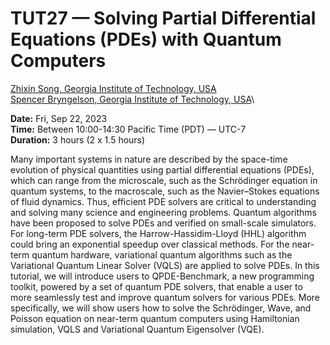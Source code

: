 # TUT27 — Solving Partial Differential Equations (PDEs) with Quantum Computers

[Zhixin Song, Georgia Institute of Technology, USA](https://www.linkedin.com/in/kaminotesf524/) \
[Spencer Bryngelson, Georgia Institute of Technology, USA](https://cse.gatech.edu/people/spencer-bryngelson)\



 **Date:** Fri, Sep 22, 2023 \
 **Time:** Between 10:00-14:30 Pacific Time (PDT) — UTC-7 \
 **Duration:** 3 hours (2 x 1.5 hours) 




Many important systems in nature are described by the space-time evolution of physical quantities using partial differential equations (PDEs), which can range from the microscale, such as the Schrödinger equation in quantum systems, to the macroscale, such as the Navier–Stokes equations of fluid dynamics. Thus, efficient PDE solvers are critical to understanding and solving many science and engineering problems. Quantum algorithms have been proposed to solve PDEs and verified on small-scale simulators. For long-term PDE solvers, the Harrow-Hassidim-Lloyd (HHL) algorithm could bring an exponential speedup over classical methods. For the near-term quantum hardware, variational quantum algorithms such as the Variational Quantum Linear Solver (VQLS) are applied to solve PDEs. In this tutorial, we will introduce users to QPDE-Benchmark, a new programming toolkit, powered by a set of quantum PDE solvers, that enable a user to more seamlessly test and improve quantum solvers for various PDEs. More specifically, we will show users how to solve the Schrödinger, Wave, and Poisson equation on near-term quantum computers using Hamiltonian simulation, VQLS and Variational Quantum Eigensolver (VQE). 